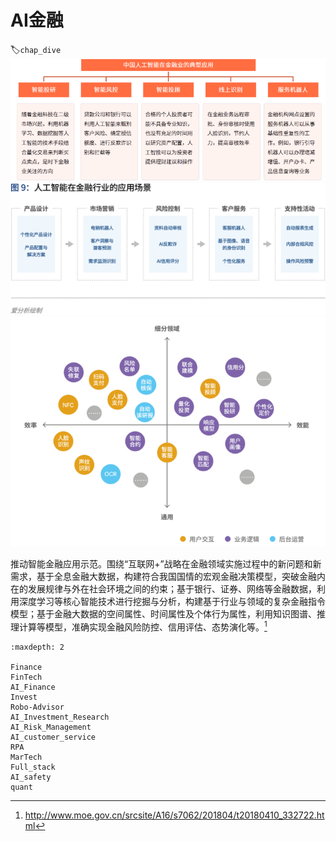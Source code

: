 # AI金融
:label:`chap_dive`
​
![AI金融[^1]](../img/AI+Finance.png)
![AI金融[^2]](../img/AI+Finance2.png)
![AI金融各应用](../img/AI+finance_app.png)


推动智能金融应用示范。围绕“互联网+”战略在金融领域实施过程中的新问题和新需求，基于全息金融大数据，构建符合我国国情的宏观金融决策模型，突破金融内在的发展规律与外在社会环境之间的约束；基于银行、证券、网络等金融数据，利用深度学习等核心智能技术进行挖掘与分析，构建基于行业与领域的复杂金融指令模型；基于金融大数据的空间属性、时间属性及个体行为属性，利用知识图谱、推理计算等模型，准确实现金融风险防控、信用评估、态势演化等。[^3]

```toc
:maxdepth: 2

Finance
FinTech
AI_Finance
Invest
Robo-Advisor
AI_Investment_Research
AI_Risk_Management
AI_customer_service
RPA
MarTech
Full_stack
AI_safety
quant
```

[^1]: https://www.iimedia.cn/c1020/77214.html
[^2]: https://www.donews.com/news/detail/4/3084506.html
[^3]: http://www.moe.gov.cn/srcsite/A16/s7062/201804/t20180410_332722.html
